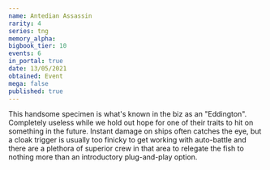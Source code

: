 ```yaml
---
name: Antedian Assassin
rarity: 4
series: tng
memory_alpha:
bigbook_tier: 10
events: 6
in_portal: true
date: 13/05/2021
obtained: Event
mega: false
published: true
---
```


This handsome specimen is what's known in the biz as an "Eddington". Completely useless while we hold out hope for one of their traits to hit on something in the future. Instant damage on ships often catches the eye, but a cloak trigger is usually too finicky to get working with auto-battle and there are a plethora of superior crew in that area to relegate the fish to nothing more than an introductory plug-and-play option.

